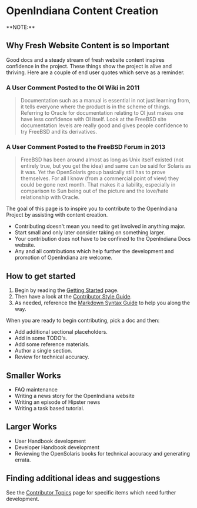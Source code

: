 <!--

The contents of this Documentation are subject to the Public Documentation License Version 1.01
(the "License"); you may only use this Documentation if you comply with the terms of this License.
A copy of the License is available at http://illumos.org/license/PDL.

The Original Documentation is _________________.

The Initial Writer of the Original Documentation is ___________ Copyright (C)_________[Insert year(s)].
All Rights Reserved. (Initial Writer contact(s):________________[Insert hyperlink/alias]).

Contributor(s): ______________________________________.

Portions created by ______ are Copyright (C)_________[Insert year(s)].
All Rights Reserved. (Contributor contact(s):________________[Insert hyperlink/alias]).

-->

# OpenIndiana Content Creation

<!-- NOTE: --> <i class="fa fa-info-circle fa-lg" aria-hidden="true"></i> **NOTE:**
<div class="well">

## Why Fresh Website Content is so Important

Good docs and a steady stream of fresh website content inspires confidence in the project.
These things show the project is alive and thriving.
Here are a couple of end user quotes which serve as a reminder.


### A User Comment Posted to the OI Wiki in 2011

>Documentation such as a manual is essential in not just learning from, it tells everyone where the product is in the scheme of things.
>Referring to Oracle for documentation relating to OI just makes one have less confidence with OI itself.
>Look at the FreeBSD site documentation levels are really good and gives people confidence to try FreeBSD and its derivatives.

### A User Comment Posted to the FreeBSD Forum in 2013

>FreeBSD has been around almost as long as Unix itself existed (not entirely true, but you get the idea) and same can be said for Solaris as it was.
>Yet the OpenSolaris group basically still has to prove themselves.
>For all I know (from a commercial point of view) they could be gone next month.
>That makes it a liability, especially in comparison to Sun being out of the picture and the love/hate relationship with Oracle.

The goal of this page is to inspire you to contribute to the OpenIndiana Project by assisting with content creation.

* Contributing doesn't mean you need to get involved in anything major.
* Start small and only later consider taking on something larger.
* Your contribution does not have to be confined to the OpenIndiana Docs website.
* Any and all contributions which help further the development and promotion of OpenIndiana are welcome.

</div>


## How to get started

1. Begin by reading the [Getting Started](./getting-started.md) page.
2. Then have a look at the [Contributor Style Guide](./style.md).
3. As needed, reference the [Markdown Syntax Guide](./markdown.md) to help you along the way.

When you are ready to begin contributing, pick a doc and then:

* Add additional sectional placeholders.
* Add in some TODO's.
* Add some reference materials.
* Author a single section.
* Review for technical accuracy.


## Smaller Works

* FAQ maintenance
* Writing a news story for the OpenIndiana website
* Writing an episode of Hipster news
* Writing a task based tutorial.


## Larger Works

* User Handbook development
* Developer Handbook development
* Reviewing the OpenSolaris books for technical accuracy and generating errata.


## Finding additional ideas and suggestions

See the [Contributor Topics](./topics.md) page for specific items which need further development.

